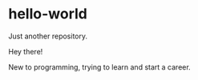 # hello-world
Just another repository.

Hey there!

New to programming, trying to learn and start a career.

